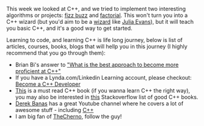 
This week we looked at C++, and we tried to implement two interesting algorithms or projects: [fizz buzz](https://www.wikiwand.com/en/Fizz_buzz) and [factorial](https://www.wikiwand.com/en/Factorial). This won't turn you into a C++ wizard (but you'd aim to be a [wizard](https://jvns.ca/blog/so-you-want-to-be-a-wizard/) like [Julia Evans](https://jvns.ca/about/)), but it will teach you basic C++, and it's a good way to get started.

Learning to code, and learning C++ is life long journey, below is list of articles, courses, books, blogs that will hellp you in this journey (I highly recommend that you go through them):

- Brian Bi's answer to ["What is the best approach to become more proficient at C++"](https://www.quora.com/What-is-the-best-approach-to-become-more-proficient-at-C++/answer/Brian-Bi)
- If you have a Lynda.com/Linkedin Learning account, please checkout: [Become a C++ Developer](https://www.linkedin.com/learning/paths/become-a-c-plus-plus-developer)
- [This](https://www.amazon.com/Primer-5th-Stanley-B-Lippman/dp/0321714113) is a must read C++ book (if you wanna learn C++ the right way), you may also be interested in [this](https://stackoverflow.com/questions/388242/the-definitive-c-book-guide-and-list) Stackoverflow list of good C++ books.
- [Derek Banas](https://www.youtube.com/user/derekbanas/about) has a great Youtube channel where he covers a lot of awesome stuff - including [C++](https://www.youtube.com/watch?v=DamuE8TM3xo&list=PLGLfVvz_LVvQ9S8YSV0iDsuEU8v11yP9M)
- I am big fan of [TheCherno](https://www.youtube.com/user/TheChernoProject/playlists), follow the guy!

